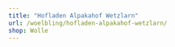 ```yaml
---
title: "Hofladen Alpakahof Wetzlarn"
url: /woelbling/hofladen-alpakahof-wetzlarn/
shop: Wolle
---
```


